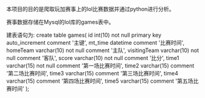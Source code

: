 本项目的目的是爬取玩加赛事上的lol比赛数据并通过python进行分析。

赛事数据存储在Mysql的lol库的games表中。

建表语句为:
create table games(
id int(10) not null primary key auto_increment comment '主键',
mt_time datetime comment '比赛时间',
homeTeam varchar(10) not null comment '主队',
visitingTeam varchar(10) not null comment '客队',
score varchar(10) not null comment '比分',
time1 varchar(15)  not null comment '第一场比赛时间',
time2 varchar(15)  comment '第二场比赛时间',
time3 varchar(15)  comment '第三场比赛时间',
time4 varchar(15)  comment '第四场比赛时间',
time5 varchar(15)  comment '第五场比赛时间'
);
